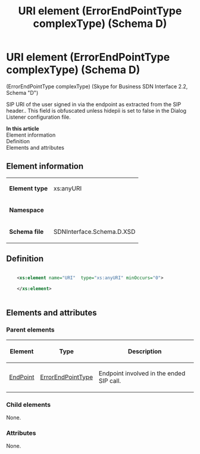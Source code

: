 ﻿---
title: URI element (ErrorEndPointType complexType) (Schema D)
TOCTitle: URI element (ErrorEndPointType complexType)
ms:assetid: ed71518a-4d26-48d7-67eb-fb8905f9fd8d
ms:mtpsurl: https://msdn.microsoft.com/library/Mt171022(v=office.16)
ms:contentKeyID: 65855594
ms.date: 08/24/2015
mtps_version: v=office.16
dev_langs:
- xml
---

# URI element (ErrorEndPointType complexType) (Schema D)

(ErrorEndPointType complexType) (Skype for Business SDN Interface 2.2, Schema "D")

SIP URI of the user signed in via the endpoint as extracted from the SIP header.. This field is obfuscated unless hidepii is set to false in the Dialog Listener configuration file.


**In this article**  
Element information  
Definition  
Elements and attributes  

## Element information

<table>
<colgroup>
<col />
<col />
</colgroup>
<tbody>
<tr class="odd">
<td><p><strong>Element type</strong></p></td>
<td><p>xs:anyURI</p></td>
</tr>
<tr class="even">
<td><p><strong>Namespace</strong></p></td>
<td><p></p></td>
</tr>
<tr class="odd">
<td><p><strong>Schema file</strong></p></td>
<td><p>SDNInterface.Schema.D.XSD</p></td>
</tr>
</tbody>
</table>


## Definition

```xml

    <xs:element name="URI"  type="xs:anyURI" minOccurs="0">
    
    </xs:element>
  
```

## Elements and attributes

### Parent elements

<table>
<colgroup>
<col />
<col />
<col />
</colgroup>
<thead>
<tr class="header">
<th><p>Element</p></th>
<th><p>Type</p></th>
<th><p>Description</p></th>
</tr>
</thead>
<tbody>
<tr class="odd">
<td><p><a href="endpoint-element-errortype-complextype-skype-for-business-sdn-interface-2-2-schema-d.md">EndPoint</a></p></td>
<td><p><a href="errorendpointtype-complextype-skype-for-business-sdn-interface-2-2-schema-d.md">ErrorEndPointType</a></p></td>
<td><p>Endpoint involved in the ended SIP call.</p></td>
</tr>
</tbody>
</table>


### Child elements

None.

### Attributes

None.

